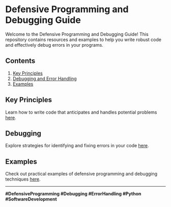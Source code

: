 # Defensive Programming and Debugging Guide

Welcome to the Defensive Programming and Debugging Guide! This repository contains resources and examples to help you write robust code and effectively debug errors in your programs.

## Contents
1. [Key Principles](#Key_Principles)
2. [Debugging and Error Handling](#debugging)
3. [Examples](#examples)

## Key Principles
Learn how to write code that anticipates and handles potential problems [here](./defensive_programming.md).

## Debugging
Explore strategies for identifying and fixing errors in your code [here](./debugging.md).

## Examples
Check out practical examples of defensive programming and debugging techniques [here](./examples/README.md).

---

**#DefensiveProgramming #Debugging #ErrorHandling #Python #SoftwareDevelopment**
